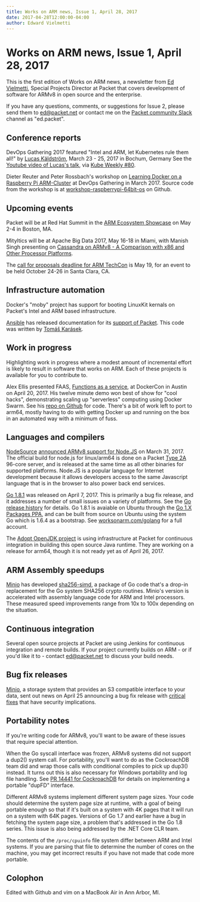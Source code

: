 ```yaml
---
title: Works on ARM news, Issue 1, April 28, 2017
date: 2017-04-28T12:00:00-04:00
author: Edward Vielmetti
---
```


# Works on ARM news, Issue 1, April 28, 2017

This is the first edition of Works on ARM news, a newsletter
from [Ed Vielmetti], Special Projects Director at Packet that covers development of
software for ARMv8 in open source and the enterprise.

[Ed Vielmetti]:https://www.packet.net/about/ed-vielmetti/

If you have any questions, comments, or suggestions for Issue 2, please 
send them to ed@packet.net or contact me on the [Packet community Slack]
channel as "ed.packet".

[Packet community Slack]:https://slack.packet.net/

## Conference reports

DevOps Gathering 2017 featured "Intel and ARM, let Kubernetes rule them
all!" by [Lucas Käldström], March 23 - 25, 2017 in Bochum, Germany
See the [Youtube video of Lucas's talk], via [Kube Weekly #80].

[Youtube video of Lucas's talk]:https://www.youtube.com/watch?v=MxeVwAbRbDM
[Lucas Käldström]:https://twitter.com/kubernetesonarm
[Kube Weekly #80]:https://kubeweekly.com/kubeweekly-80/

Dieter Reuter and Peter Rossbach's workshop on 
[Learning Docker on a Raspberry Pi ARM-Cluster]
at DevOps Gathering in March 2017. Source code from
the workshop is at [workshop-raspberrypi-64bit-os](https://github.com/DieterReuter/workshop-raspberrypi-64bit-os) on Github.

[Learning Docker on a Raspberry Pi ARM-Cluster]:https://devops-gathering.io/workshops/Learning-Docker-on-a-Raspberry-Pi-ARM-Cluster/
[workshop-raspberrypi-64bit-os]:https://github.com/DieterReuter/workshop-raspberrypi-64bit-os

## Upcoming events

Packet will be at Red Hat Summit in the 
[ARM Ecosystem Showcase] on May 2-4 in Boston, MA. 

[ARM Ecosystem Showcase]:https://www.arm.com/about/events/red-hat-summit-2017.php

Mityltics will be at Apache Big Data 2017, May 16-18 in Miami, 
with Manish Singh presenting on 
[Cassandra on ARMv8 - A Comparison with x86 and Other Processor Platforms].

[Cassandra on ARMv8 - A Comparison with x86 and Other Processor Platforms]:https://apachebigdata2017.sched.com/event/9zsr/cassandra-on-armv8-a-comparison-with-x86-and-other-processor-platforms-manish-singh-mitylytics

The [call for proposals deadline for ARM TechCon] is May 19,
for an event to be held October 24-26 in Santa Clara, CA.

[call for proposals deadline for ARM TechCon]:http://www.armtechcon.com/arm-techcon-2017-call-for-proposals-now-open/

## Infrastructure automation

Docker's "moby" project has support for booting LinuxKit kernals
on Packet's Intel and ARM based infrastructure.

[Ansible] has released documentation for its [support of Packet].
This code was written by [Tomáš Karásek].

[Ansible]:http://www.ansible.com
[support of Packet]:http://docs.ansible.com/ansible/guide_packet.html
[Tomáš Karásek]:https://github.com/t0mk

## Work in progress

Highlighting work in progress where a modest amount of 
incremental effort is likely to result in software that 
works on ARM. Each of these projects is available for
you to contribute to.

Alex Ellis presented FAAS, 
[Functions as a service],
at DockerCon in Austin on April 20, 2017.
His twelve minute demo won best of show for "cool hacks",
demonstrating scaling up "serverless" computing using Docker Swarm.
See his [repo on Github] for
code. There's a bit of work left to port to arm64, mostly having to do with
getting Docker up and running on the box in an automated way with a minimum of fuss.

[Functions as a service]:http://blog.alexellis.io/dockercon-2017-captains-log/
[repo on Github]:https://github.com/alexellis/faas-dockercon

## Languages and compilers

[NodeSource] [announced ARMv8 support for Node.JS] on March 31, 2017.
The official build for node.js for linux/arm64 is done on
a Packet [Type 2A] 96-core server, and is released at the same time
as all other binaries for supported platforms. Node.JS is
a popular language for Internet development because it allows
developers access to the same Javascript language that is
in the browser to also power back end services.

[NodeSource]:https://nodesource.com/
[announced ARMv8 support for Node.JS]:https://nodesource.com/blog/announcing-arm64-support-in-our-node-js-package-repositories
[Type 2A]:https://www.packet.net/bare-metal/servers/type-2a/

[Go 1.8.1] was released on April 7, 2017. This is primarily a
bug fix release, and it addresses a number of small issues
on a variety of platforms. See the [Go release history] for details.
Go 1.8.1 is avaiable on Ubuntu through the [Go 1.X Packages PPA],
and can be built from source on Ubuntu using the system Go
which is 1.6.4 as a bootstrap. See [worksonarm.com/golang]
for a full account.

[Go 1.8.1]:https://golang.org/
[Go release history]:https://golang.org/doc/devel/release.html#go1.8.minor
[Go 1.X Packages PPA]:https://launchpad.net/~gophers/+archive/ubuntu/archive
[worksonarm.com/golang]:http://worksonarm.com/golang

The [Adopt OpenJDK project] is using infrastructure at Packet for
continuous integration in 
building this open source Java runtime. They are working on a release for arm64,
though it is not ready yet as of April 26, 2017.

[Adopt OpenJDK project]:https://adoptopenjdk.net/

## ARM Assembly speedups

[Minio] has developed [sha256-simd], a package of Go code
that's a drop-in replacement for the Go system SHA256 crypto
routines. Minio's version is accelerated with assembly language
code for ARM and Intel processors. These measured speed
improvements range from 10x to 100x depending on the situation.

[Minio]:http://minio.io
[sha256-simd]:https://github.com/minio/sha256-simd/

## Continuous integration

Several open source projects at Packet are using Jenkins
for continuous integration and remote builds. If your project
currently builds on ARM - or if you'd like it to - contact
ed@packet.net to discuss your build needs.

## Bug fix releases

[Minio], a storage system that provides an S3 compatible
interface to your data, sent out news on April 25 announcing
a bug fix release with [critical fixes] that have security implications. 

[critical fixes]:https://github.com/minio/minio/releases/tag/RELEASE.2017-04-25T01-27-49Z

## Portability notes

If you're writing code for ARMv8, you'll want to 
be aware of these issues that require special attention.

When the Go syscall interface was frozen, ARMv8 systems did
not support a dup2() system call. For portability, you'll
want to do as the CockroachDB team did and wrap those calls
with conditional compiles to pick up dup3() instead. It turns
out this is also necessary for Windows portability and log file
handling. See [PR 14441 for CockroachDB] for details on implementing
a portable "dupFD" interface.

[PR 14441 for CockroachDB]:https://github.com/cockroachdb/cockroach/pull/14441

Different ARMv8 systems implement different system page sizes.
Your code should determine the system page size at runtime, with
a goal of being portable enough so that if it's built on a system
with 4K pages that it will run on a system with 64K pages. Versions
of Go 1.7 and earlier have a bug in fetching the system page size,
a problem that's addressed in the Go 1.8 series. This issue is
also being addressed by the .NET Core CLR team.

The contents of the `/proc/cpuinfo` file system differ between
ARM and Intel systems. If you are parsing that file to determine
the number of cores on the machine, you may get incorrect results
if you have not made that code more portable.

## Colophon

Edited with Github and vim on a MacBook Air in Ann Arbor, MI.
